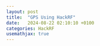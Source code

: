 ```yaml
---
layout: post
title:  "GPS Using HackRF"
date:   2024-08-22 02:10:10 +0100
categories: HackRF
usemathjax: true
---
```


